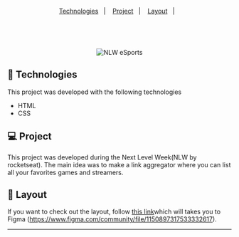 <p align="center">
  <a href="#-tecnologias">Technologies</a>&nbsp;&nbsp;&nbsp;|&nbsp;&nbsp;&nbsp;
  <a href="#-projeto">Project</a>&nbsp;&nbsp;&nbsp;|&nbsp;&nbsp;&nbsp;
  <a href="#-layout">Layout</a>&nbsp;&nbsp;&nbsp;|&nbsp;&nbsp;&nbsp;
</p>

<p align="center">
  <img src="[https://github.com](https://img.shields.io/github/forks/)/nabreu22" alt="">

  <img src="" alt="">
  

</p>

<br>

<p align="center">
  <img alt="NLW eSports" src="">
</p>

## 🚀 Technologies

This project was developed with the following technologies

- HTML
- CSS

## 💻 Project

This project was developed during the Next Level Week(NLW by rocketseat). The main idea was to make a link aggregator where you can list all your favorites games and streamers.

## 🔖 Layout

If you want to check out the layout, follow [this link](https://www.figma.com/community/file/1150897317533332617)which will takes you to Figma (https://www.figma.com/community/file/1150897317533332617).

---

